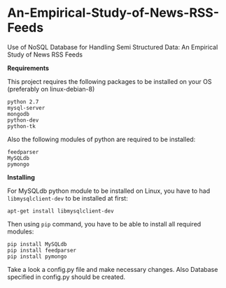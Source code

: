# An-Empirical-Study-of-News-RSS-Feeds
Use of NoSQL Database for Handling Semi Structured Data: An Empirical Study of News RSS Feeds

**Requirements**

This project requires the following packages to be installed on your OS (preferably on linux-debian-8)

    python 2.7
    mysql-server
    mongodb
    python-dev
    python-tk

Also the following modules of python are required to be installed:

    feedparser
    MySQLdb
    pymongo

**Installing**

For MySQLdb python module to be installed on Linux, you have to had `libmysqlclient-dev` to be installed at first:

    apt-get install libmysqlclient-dev

Then using `pip` command, you have to be able to install all required modules:

    pip install MySQLdb
    pip install feedparser
    pip install pymongo

Take a look a config.py file and make necessary changes.
Also Database specified in config.py should be created.
